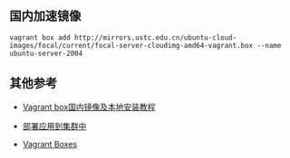 ## 国内加速镜像

```
vagrant box add http://mirrors.ustc.edu.cn/ubuntu-cloud-images/focal/current/focal-server-cloudimg-amd64-vagrant.box --name ubuntu-server-2004
```

##  其他参考

- [Vagrant box国内镜像及本地安装教程](https://blog.csdn.net/haiyanghan/article/details/107168972)

- [部署应用到集群中](https://k8s.easydoc.net/docs/dRiQjyTY/28366845/6GiNOzyZ/puf7fjYr)


- [Vagrant Boxes](https://app.vagrantup.com/boxes/search)


